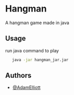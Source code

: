 # Hangman

A hangman game made in java

## Usage

run java command to play

```bash
   java -jar hangman_jar.jar
```

## Authors

- [@AdamElliott](https://github.com/adam731)
